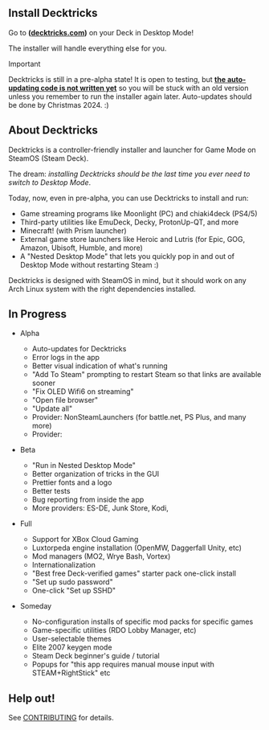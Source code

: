 ## Install Decktricks
Go to **([decktricks.com](https://decktricks.com))** on your Deck in Desktop Mode!

The installer will handle everything else for you.

> [!IMPORTANT]
> Decktricks is still in a pre-alpha state! It is open to testing, but 
> <ins>**the auto-updating code is not written yet**</ins> so you will be stuck with an old version unless you
> remember to run the installer again later. Auto-updates should be done by Christmas 2024. :)

## About Decktricks
Decktricks is a controller-friendly installer and launcher for Game Mode on SteamOS (Steam Deck).

The dream: _installing Decktricks should be the last time you ever need to switch to Desktop Mode_.

Today, now, even in pre-alpha, you can use Decktricks to install and run:
* Game streaming programs like Moonlight (PC) and chiaki4deck (PS4/5)
* Third-party utilities like EmuDeck, Decky, ProtonUp-QT, and more
* Minecraft! (with Prism launcher)
* External game store launchers like Heroic and Lutris (for Epic, GOG, Amazon, Ubisoft, Humble, and more)
* A "Nested Desktop Mode" that lets you quickly pop in and out of Desktop Mode without restarting Steam :)

Decktricks is designed with SteamOS in mind, but it should work on any Arch Linux system with the right dependencies installed.

## In Progress
* Alpha
    * Auto-updates for Decktricks
    * Error logs in the app
    * Better visual indication of what's running
    * "Add To Steam" prompting to restart Steam so that links are available sooner
    * "Fix OLED Wifi6 on streaming"
    * "Open file browser"
    * "Update all"
    * Provider: NonSteamLaunchers (for battle.net, PS Plus, and many more)
    * Provider: 

* Beta
    * "Run in Nested Desktop Mode"
    * Better organization of tricks in the GUI
    * Prettier fonts and a logo
    * Better tests
    * Bug reporting from inside the app
    * More providers: ES-DE, Junk Store, Kodi, 

* Full
    * Support for XBox Cloud Gaming
    * Luxtorpeda engine installation (OpenMW, Daggerfall Unity, etc)
    * Mod managers (MO2, Wrye Bash, Vortex)
    * Internationalization
    * "Best free Deck-verified games" starter pack one-click install
    * "Set up sudo password"
    * One-click "Set up SSHD"

* Someday
    * No-configuration installs of specific mod packs for specific games
    * Game-specific utilities (RDO Lobby Manager, etc)
    * User-selectable themes
    * Elite 2007 keygen mode
    * Steam Deck beginner's guide / tutorial
    * Popups for "this app requires manual mouse input with STEAM+RightStick" etc

## Help out!
See [CONTRIBUTING](./CONTRIBUTING.md) for details. 

